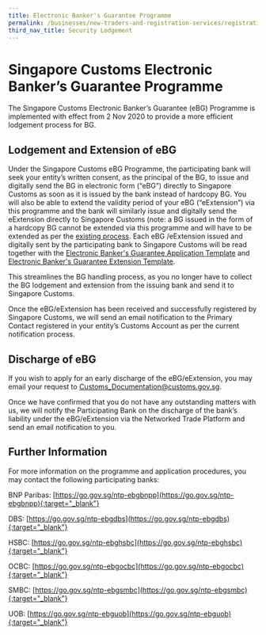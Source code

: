 ```yaml
---
title: Electronic Banker's Guarantee Programme
permalink: /businesses/new-traders-and-registration-services/registration-services/security-lodgement/Electronic-bankers-guarantee-programme
third_nav_title: Security Lodgement
---
```

# Singapore Customs Electronic Banker’s Guarantee Programme

The Singapore Customs Electronic Banker’s Guarantee (eBG) Programme is implemented with effect from 2 Nov 2020 to provide a more efficient lodgement process for BG.

## Lodgement and Extension of eBG

Under the Singapore Customs eBG Programme, the participating bank will seek your entity’s written consent, as the principal of the BG, to issue and digitally send the BG in electronic form (“eBG”) directly to Singapore Customs as soon as it is issued by the bank instead of hardcopy BG. You will also be able to extend the validity period of your eBG (“eExtension”) via this programme and the bank will similarly issue and digitally send the eExtension directly to Singapore Customs (note: a BG issued in the form of a hardcopy BG cannot be extended via this programme and will have to be extended as per the [existing process](/businesses/new-traders-and-registration-services/registration-services/security-lodgement/Renew-extend-withdraw-security). Each eBG /eExtension issued and digitally sent by the participating bank to Singapore Customs will be read together with the [Electronic Banker's Guarantee Application Template](/files/EBG-Application-Template-25Feb2022.pdf) and [Electronic Banker's Guarantee Extension Template](/files/EBG-Extension-Template-25Feb2022.pdf).

This streamlines the BG handling process, as you no longer have to collect the BG lodgement and extension from the issuing bank and send it to Singapore Customs.

Once the eBG/eExtension has been received and successfully registered by Singapore Customs, we will send an email notification to the Primary Contact registered in your entity’s Customs Account as per the current notification process. 

## Discharge of eBG

If you wish to apply for an early discharge of the eBG/eExtension, you may email your request to [Customs_Documentation@customs.gov.sg](mailto:Customs_Documentation@customs.gov.sg). 

Once we have confirmed that you do not have any outstanding matters with us, we will notify the Participating Bank on the discharge of the bank’s liability under the eBG/eExtension via the Networked Trade Platform and send an email notification to you. 

## Further Information

For more information on the programme and application procedures, you may contact the following participating banks:

BNP Paribas: [https://go.gov.sg/ntp-ebgbnpp](https://go.gov.sg/ntp-ebgbnpp){:target="_blank"}

DBS: [https://go.gov.sg/ntp-ebgdbs](https://go.gov.sg/ntp-ebgdbs){:target="_blank"}

HSBC: [https://go.gov.sg/ntp-ebghsbc](https://go.gov.sg/ntp-ebghsbc){:target="_blank"}

OCBC: [https://go.gov.sg/ntp-ebgocbc](https://go.gov.sg/ntp-ebgocbc){:target="_blank"}

SMBC: [https://go.gov.sg/ntp-ebgsmbc](https://go.gov.sg/ntp-ebgsmbc){:target="_blank"}

UOB: [https://go.gov.sg/ntp-ebguob](https://go.gov.sg/ntp-ebguob){:target="_blank"}